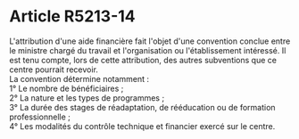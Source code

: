 # Article R5213-14

  
L'attribution d'une aide financière fait l'objet d'une convention conclue entre le ministre chargé du travail et l'organisation ou l'établissement intéressé. Il est tenu compte, lors de cette attribution, des autres subventions que ce centre pourrait recevoir.   
La convention détermine notamment :   
1° Le nombre de bénéficiaires ;   
2° La nature et les types de programmes ;   
3° La durée des stages de réadaptation, de rééducation ou de formation professionnelle ;   
4° Les modalités du contrôle technique et financier exercé sur le centre.